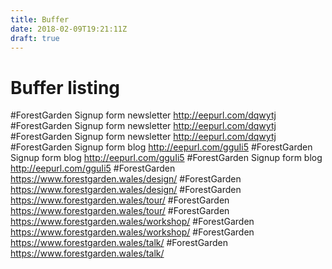 ```yaml
---
title: Buffer
date: 2018-02-09T19:21:11Z
draft: true
---
```


# Buffer listing


 #ForestGarden Signup form newsletter http://eepurl.com/dqwytj
 #ForestGarden Signup form newsletter http://eepurl.com/dqwytj
 #ForestGarden Signup form newsletter http://eepurl.com/dqwytj
 #ForestGarden Signup form blog http://eepurl.com/gguIi5
 #ForestGarden Signup form blog http://eepurl.com/gguIi5
 #ForestGarden Signup form blog http://eepurl.com/gguIi5
 #ForestGarden https://www.forestgarden.wales/design/
 #ForestGarden https://www.forestgarden.wales/design/
 #ForestGarden https://www.forestgarden.wales/tour/
 #ForestGarden https://www.forestgarden.wales/tour/
 #ForestGarden https://www.forestgarden.wales/workshop/
 #ForestGarden https://www.forestgarden.wales/workshop/
 #ForestGarden https://www.forestgarden.wales/talk/
 #ForestGarden https://www.forestgarden.wales/talk/
